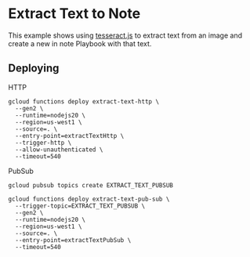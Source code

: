 # Extract Text to Note

This example shows using [tesseract.js](https://github.com/naptha/tesseract.js) to extract text from an image and create a new in note Playbook with that text.

## Deploying

HTTP

```
gcloud functions deploy extract-text-http \
  --gen2 \
  --runtime=nodejs20 \
  --region=us-west1 \
  --source=. \
  --entry-point=extractTextHttp \
  --trigger-http \
  --allow-unauthenticated \
  --timeout=540
```

PubSub

`gcloud pubsub topics create EXTRACT_TEXT_PUBSUB`

```
gcloud functions deploy extract-text-pub-sub \
  --trigger-topic=EXTRACT_TEXT_PUBSUB \
  --gen2 \
  --runtime=nodejs20 \
  --region=us-west1 \
  --source=. \
  --entry-point=extractTextPubSub \
  --timeout=540
```
